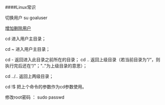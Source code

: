 ####Linux常识

切换用户  su goaluser

[增加删除用户](https://blog.csdn.net/beitiandijun/article/details/41678251) 

cd      进入用户主目录；

cd  ~  进入用户主目录；

cd  -  返回进入此目录之前所在的目录；
cd  ..  返回上级目录（若当前目录为“/“，则执行完后还在“/"；".."为上级目录的意思）；

cd ../..  返回上两级目录；

cd  !$  把上个命令的参数作为cd参数使用。

修改root密码 ： sudo passwd